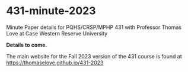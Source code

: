 # 431-minute-2023

Minute Paper details for PQHS/CRSP/MPHP 431 with Professor Thomas Love at Case Western Reserve University

**Details to come.**

The main website for the Fall 2023 version of the 431 course is found at https://thomaselove.github.io/431-2023
